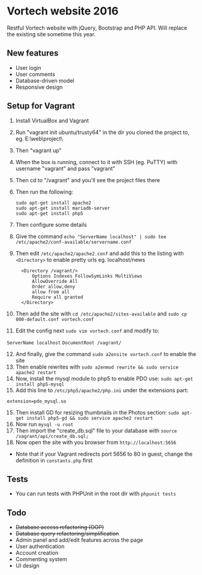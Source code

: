 # Vortech website 2016
Restful Vortech website with jQuery, Bootstrap and PHP API. Will replace the existing site sometime this year.

## New features
* User login  
* User comments  
* Database-driven model  
* Responsive design  

## Setup for Vagrant
1. Install VirtualBox and Vagrant
2. Run "vagrant init ubuntu/trusty64" in the dir you cloned the project to, eg. E:\web\project\
3. Then "vagrant up"
4. When the box is running, connect to it with SSH (eg. PuTTY) with username "vagrant" and pass "vagrant"
5. Then cd to "/vagrant" and you'll see the project files there
6. Then run the following:

   `sudo apt-get install apache2`  
   `sudo apt-get install mariadb-server`  
   `sudo apt-get install php5`  

7. Then configure some details
8. Give the command `echo "ServerName localhost" | sudo tee /etc/apache2/conf-available/servername.conf`
9. Then edit `/etc/apache2/apache2.conf` and add this to the listing with `<Directory>` to enable pretty urls eg. localhost/news

   ```
     <Directory /vagrant/>  
         Options Indexes FollowSymLinks MultiViews  
         AllowOverride All  
         Order allow,deny  
         allow from all  
         Require all granted  
     </Directory>  
   ```

10. Then add the site with `cd /etc/apache2/sites-available` and `sudo cp 000-default.conf vortech.conf`
11. Edit the config next `sudo vim vortech.conf` and modify to:  

   `ServerName localhost`
   `DocumentRoot /vagrant/`

12. And finally, give the command `sudo a2ensite vortech.conf` to enable the site
13. Then enable rewrites with `sudo a2enmod rewrite && sudo service apache2 restart`
14. Now, install the mysql module to php5 to enable PDO use: `sudo apt-get install php5-mysql`
14. Add this line to `/etc/php5/apache2/php.ini` under the extensions part:

  `extension=pdo_mysql.so`

15. Then install GD for resizing thumbnails in the Photos section: `sudo apt-get install php5-gd && sudo service apache2 restart`
16. Now run `mysql -u root`
17. Then import the "create_db.sql" file to your database with `source /vagrant/api/create_db.sql;`
18. Now open the site with you browser from `http://localhost:5656`
 * Note that if your Vagrant redirects port 5656 to 80 in guest, change the definition in `constants.php` first

## Tests
* You can run tests with PHPUnit in the root dir with `phpunit tests`

## Todo
* ~~Database access refactoring (OOP)~~  
* ~~Database query refactoring/simplification~~  
* Admin panel and add/edit features across the page  
* User authentication  
* Account creation  
* Commenting system  
* UI design
